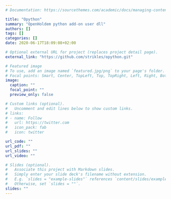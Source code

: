 ```yaml
---
# Documentation: https://sourcethemes.com/academic/docs/managing-content/

title: "Opython"
summary: "OpenHoldem python add-on user dll"
authors: []
tags: []
categories: []
date: 2020-06-17T18:09:08+02:00

# Optional external URL for project (replaces project detail page).
external_link: "https://github.com/strikles/opython.git"

# Featured image
# To use, add an image named `featured.jpg/png` to your page's folder.
# Focal points: Smart, Center, TopLeft, Top, TopRight, Left, Right, BottomLeft, Bottom, BottomRight.
image:
  caption: ""
  focal_point: ""
  preview_only: false

# Custom links (optional).
#   Uncomment and edit lines below to show custom links.
# links:
# - name: Follow
#   url: https://twitter.com
#   icon_pack: fab
#   icon: twitter

url_code: ""
url_pdf: ""
url_slides: ""
url_video: ""

# Slides (optional).
#   Associate this project with Markdown slides.
#   Simply enter your slide deck's filename without extension.
#   E.g. `slides = "example-slides"` references `content/slides/example-slides.md`.
#   Otherwise, set `slides = ""`.
slides: ""
---
```

